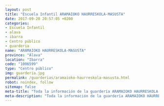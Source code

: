 ```yaml
---
layout: post
title: "Escuela Infantil ARAMAIOKO HAURRESKOLA-MASUSTA"
date: 2017-09-20 20:57:05 +0200
categories:
- Escuela Infantil
- alava
- ibarra
- Centro público
- guarderia
name: "ARAMAIOKO HAURRESKOLA-MASUSTA"
province: "Álava"
location: "Ibarra"
code: "1006599"
type: "Centro público"
img: guarderia.jpg
permalink: /guarderias/aramaioko-haurreskola-masusta.html
robot: noindex, follow
sitemap: false
meta-title: "Toda la información de la guardería ARAMAIOKO HAURRESKOLA-MASUSTA"
meta-description: "Toda la información de la guardería ARAMAIOKO HAURRESKOLA-MASUSTA"
---
```

